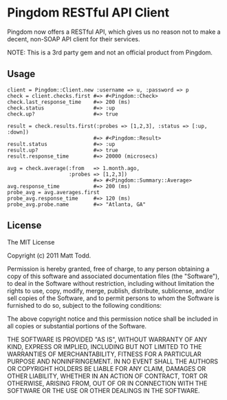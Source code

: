 # Pingdom RESTful API Client

Pingdom now offers a RESTful API, which gives us no reason not to make a decent,
non-SOAP API client for their services.

NOTE: This is a 3rd party gem and not an official product from Pingdom.

## Usage

    client = Pingdom::Client.new :username => u, :password => p
    check = client.checks.first #=> #<Pingdom::Check>
    check.last_response_time    #=> 200 (ms)
    check.status                #=> :up
    check.up?                   #=> true
    
    result = check.results.first(:probes => [1,2,3], :status => [:up, :down])
                                #=> #<Pingdom::Result>
    result.status               #=> :up
    result.up?                  #=> true
    result.response_time        #=> 20000 (microsecs)
    
    avg = check.average(:from   => 1.month.ago,
                        :probes => [1,2,3])
                                #=> #<Pingdom::Summary::Average>
    avg.response_time           #=> 200 (ms)
    probe_avg = avg.averages.first
    probe_avg.response_time     #=> 120 (ms)
    probe_avg.probe.name        #=> "Atlanta, GA"

## License

The MIT License

Copyright (c) 2011 Matt Todd.

Permission is hereby granted, free of charge, to any person obtaining a copy
of this software and associated documentation files (the "Software"), to deal
in the Software without restriction, including without limitation the rights
to use, copy, modify, merge, publish, distribute, sublicense, and/or sell
copies of the Software, and to permit persons to whom the Software is
furnished to do so, subject to the following conditions:

The above copyright notice and this permission notice shall be included in
all copies or substantial portions of the Software.

THE SOFTWARE IS PROVIDED "AS IS", WITHOUT WARRANTY OF ANY KIND, EXPRESS OR
IMPLIED, INCLUDING BUT NOT LIMITED TO THE WARRANTIES OF MERCHANTABILITY,
FITNESS FOR A PARTICULAR PURPOSE AND NONINFRINGEMENT. IN NO EVENT SHALL THE
AUTHORS OR COPYRIGHT HOLDERS BE LIABLE FOR ANY CLAIM, DAMAGES OR OTHER
LIABILITY, WHETHER IN AN ACTION OF CONTRACT, TORT OR OTHERWISE, ARISING FROM,
OUT OF OR IN CONNECTION WITH THE SOFTWARE OR THE USE OR OTHER DEALINGS IN
THE SOFTWARE.
